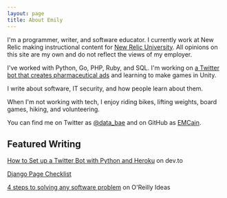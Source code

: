 ```yaml
---
layout: page
title: About Emily
---
```



I'm a programmer, writer, and software educator. I currently work at New Relic making instructional content for [New Relic University](https://learn.newrelic.com). All opinions on this site are my own and do not reflect the views of my employer.

I've worked with Python, Go, PHP, Ruby, and SQL. I'm working on [a Twitter bot that creates pharmaceutical ads](https://www.twitter.com/AskYrDoctorABot) and learning to make games in Unity.

I write about software, IT security, and how people learn about them.

When I'm not working with tech, I enjoy riding bikes, lifting weights, board games, hiking, and volunteering.

You can find me on Twitter as [@data_bae](https://www.twitter.com/) and on GitHub as [EMCain](https://www.github.com/emcain).

## Featured Writing

[How to Set up a Twitter Bot with Python and Heroku](https://dev.to/emcain/how-to-set-up-a-twitter-bot-with-python-and-heroku-1n39) on dev.to

[Django Page Checklist](/django-page-checklist/)

[4 steps to solving any software problem](https://www.oreilly.com/ideas/4-steps-to-solving-any-software-problem) on O'Reilly Ideas
